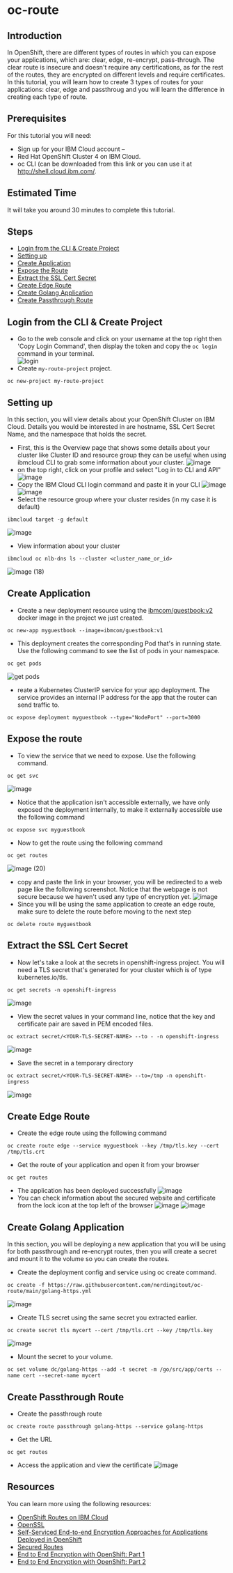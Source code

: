 # oc-route
## Introduction
In OpenShift, there are different types of routes in which you can expose your applications, which are: clear, edge, re-encrypt, pass-through. The clear route is insecure and doesn't require any certifications, as for the rest of the routes, they are encrypted on different levels and require certificates.
In this tutorial, you will learn how to create 3 types of routes for your applications: clear, edge and passthroug and you will learn the difference in creating each type of route.
## Prerequisites
For this tutorial you will need:
- Sign up for your IBM Cloud account – 
- Red Hat OpenShift Cluster 4 on IBM Cloud.
- oc CLI (can be downloaded from this link or you can use it at http://shell.cloud.ibm.com/.
## Estimated Time
It will take you around 30 minutes to complete this tutorial.
## Steps
- [Login from the CLI & Create Project](https://github.com/nerdingitout/oc-route#login-from-the-cli--create-project)
- [Setting up](https://github.com/nerdingitout/oc-route#setting-up)
- [Create Application](https://github.com/nerdingitout/oc-route#create-application)
- [Expose the Route](https://github.com/nerdingitout/oc-route#expose-the-route)
- [Extract the SSL Cert Secret](https://github.com/nerdingitout/oc-route#extract-the-ssl-cert-secret)
- [Create Edge Route](https://github.com/nerdingitout/oc-route#create-edge-route)
- [Create Golang Application](https://github.com/nerdingitout/oc-route/blob/main/README.md#create-golang-application)
- [Create Passthrough Route](https://github.com/nerdingitout/oc-route#create-passthrough-route)
## Login from the CLI & Create Project
- Go to the web console and click on your username at the top right then 'Copy Login Command', then display the token and copy the ```oc login``` command in your terminal.<br>
![login](https://user-images.githubusercontent.com/36239840/97104809-26821500-16d0-11eb-936e-c2b7fb914523.JPG)<br>
- Create ```my-route-project``` project.
```
oc new-project my-route-project
```
## Setting up
In this section, you will view details about your OpenShift Cluster on IBM Cloud. Details you would be interested in are hostname, SSL Cert Secret Name, and the namespace that holds the secret.
- First, this is the Overview page that shows some details about your cluster like Cluster ID and resource group they can be useful when using ibmcloud CLI to grab some information about your cluster.
![image](https://user-images.githubusercontent.com/36239840/113106747-2b656a80-9214-11eb-82ef-4cc6efcd967b.png)
- on the top right, click on your profile and select "Log in to CLI and API"
![image](https://user-images.githubusercontent.com/36239840/113106901-551e9180-9214-11eb-8d61-15445a3b7215.png)
- Copy the IBM Cloud CLI login command and paste it in your CLI
![image](https://user-images.githubusercontent.com/36239840/113106986-6b2c5200-9214-11eb-857f-46d7dcdd266d.png)
![image](https://user-images.githubusercontent.com/36239840/113107025-75e6e700-9214-11eb-8a95-a04005b3002a.png)
- Select the resource group where your cluster resides (in my case it is default)
```
ibmcloud target -g default
```
![image](https://user-images.githubusercontent.com/36239840/113107089-8ac37a80-9214-11eb-948a-4b1548b5df81.png)
- View information about your cluster
```
ibmcloud oc nlb-dns ls --cluster <cluster_name_or_id>
```
![image (18)](https://user-images.githubusercontent.com/36239840/113107233-bcd4dc80-9214-11eb-8eae-25c4b6a2c201.png)

## Create Application
- Create a new deployment resource using the [ibmcom/guestbook:v2](https://hub.docker.com/r/ibmcom/guestbook/tags) docker image in the project we just created.
```
oc new-app myguestbook --image=ibmcom/guestbook:v1
```
- This deployment creates the corresponding Pod that's in running state. Use the following command to see the list of pods in your namespace.
```
oc get pods
```
![get pods](https://user-images.githubusercontent.com/36239840/97298061-5534f280-186c-11eb-9dbb-982f2f1c20e0.JPG)
- reate a Kubernetes ClusterIP service for your app deployment. The service provides an internal IP address for the app that the router can send traffic to.
```
oc expose deployment myguestbook --type="NodePort" --port=3000
```
## Expose the route
- To view the service that we need to expose. Use the following command.<br>
```
oc get svc
```
![image](https://user-images.githubusercontent.com/36239840/113107705-484e6d80-9215-11eb-8b4c-3ff6ff9f0895.png)
- Notice that the application isn't accessible externally, we have only exposed the deployment internally, to make it externally accessible use the following command
```
oc expose svc myguestbook 
```
- Now to get the route using the following command
```
oc get routes
```
![image (20)](https://user-images.githubusercontent.com/36239840/113109494-1c33ec00-9217-11eb-8c96-675a6efdff35.png)
- copy and paste the link in your browser, you will be redirected to a web page like the following screenshot. Notice that the webpage is not secure because we haven't used any type of encryption yet.
![image](https://user-images.githubusercontent.com/36239840/113109564-281fae00-9217-11eb-843c-6a01474ace7a.png)
- Since you will be using the same application to create an edge route, make sure to delete the route before moving to the next step
```
oc delete route myguestbook
```
## Extract the SSL Cert Secret
- Now let's take a look at the secrets in openshift-ingress project. You will need a TLS secret that's generated for your cluster which is of type kubernetes.io/tls.
```
oc get secrets -n openshift-ingress
```
![image](https://user-images.githubusercontent.com/36239840/113153878-8e70f480-9248-11eb-843c-5884a84cd398.png)
- View the secret values in your command line, notice that the key and certificate pair are saved in PEM encoded files.
```
oc extract secret/<YOUR-TLS-SECRET-NAME> --to - -n openshift-ingress
```
![image](https://user-images.githubusercontent.com/36239840/113154158-c8da9180-9248-11eb-8cb5-acf2c3bd3423.png)
- Save the secret in a temporary directory
```
oc extract secret/<YOUR-TLS-SECRET-NAME> --to=/tmp -n openshift-ingress
```
![image](https://user-images.githubusercontent.com/36239840/113154290-f0315e80-9248-11eb-843f-18bc881c6d12.png)
## Create Edge Route
- Create the edge route using the following command
```
oc create route edge --service myguestbook --key /tmp/tls.key --cert /tmp/tls.crt
```
- Get the route of your application and open it from your browser
```
oc get routes
```
- The application has been deployed successfully
![image](https://user-images.githubusercontent.com/36239840/113154769-68981f80-9249-11eb-965d-3a2f6048df46.png)
- You can check information about the secured website and certificate from the lock icon at the top left of the browser
![image](https://user-images.githubusercontent.com/36239840/113154821-764da500-9249-11eb-8916-559c5e4fd575.png)
![image](https://user-images.githubusercontent.com/36239840/113154850-7c438600-9249-11eb-8b58-2bc906abac9d.png)
## Create Golang Application
In this section, you will be deploying a new application that you will be using for both passthrough and re-encrypt routes, then you will create a secret and mount it to the volume so you can create the routes.
- Create the deployment config and service using oc create command.
```
oc create -f https://raw.githubusercontent.com/nerdingitout/oc-route/main/golang-https.yml
```
![image](https://user-images.githubusercontent.com/36239840/113155813-7bf7ba80-924a-11eb-81b0-1b574e925707.png)
- Create TLS secret using the same secret you extracted earlier. 
```
oc create secret tls mycert --cert /tmp/tls.crt --key /tmp/tls.key
```
![image](https://user-images.githubusercontent.com/36239840/113155891-903bb780-924a-11eb-911e-573ca4289450.png)
- Mount the secret to your volume.
```
oc set volume dc/golang-https --add -t secret -m /go/src/app/certs --name cert --secret-name mycert
```
## Create Passthrough Route
- Create the passthrough route
```
oc create route passthrough golang-https --service golang-https
```
- Get the URL
```
oc get routes
```
- Access the application and view the certificate
![image](https://user-images.githubusercontent.com/36239840/113156191-d264f900-924a-11eb-8565-70d79731a61f.png)

## Resources
You can learn more using the following resources:
- [OpenShift Routes on IBM Cloud](https://cloud.ibm.com/docs/openshift?topic=openshift-openshift_routes)
- [OpenSSL](https://www.digicert.com/kb/ssl-support/openssl-quick-reference-guide.htm)
- [Self-Serviced End-to-end Encryption Approaches for Applications Deployed in OpenShift](https://www.openshift.com/blog/self-serviced-end-to-end-encryption-approaches-for-applications-deployed-in-openshift)
- [Secured Routes](https://docs.openshift.com/container-platform/4.5/networking/routes/secured-routes.html)
- [End to End Encryption with OpenShift: Part 1](https://developers.redhat.com/blog/2017/01/24/end-to-end-encryption-with-openshift-part-1-two-way-ssl/)
- [End to End Encryption with OpenShift: Part 2](https://www.openshift.com/blog/self-serviced-end-to-end-encryption-for-kubernetes-applications-part-2-a-practical-example)
